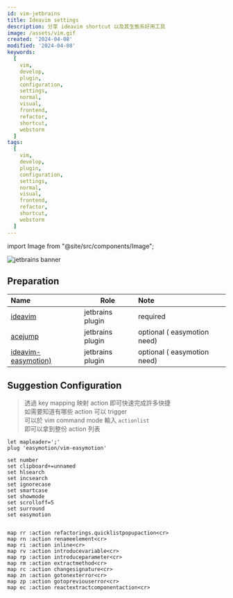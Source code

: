 ```yaml
---
id: vim-jetbrains
title: Ideavim settings
description: 分享 ideavim shortcut 以及其生態系好用工具
image: /assets/vim.gif
created: '2024-04-08'
modified: '2024-04-08'
keywords:
  [
    vim,
    develop,
    plugin,
    configuration,
    settings,
    normal,
    visual,
    frontend,
    refactor,
    shortcut,
    webstorm
  ]
tags:
  [
    vim,
    develop,
    plugin,
    configuration,
    settings,
    normal,
    visual,
    frontend,
    refactor,
    shortcut,
    webstorm
  ]
---
```


import Image from "@site/src/components/Image";

<Image src="/assets/vim/jetbrains/jetbrains.png" alt="jetbrains banner"></Image>


## Preparation

| Name                                                                                 | Role             | Note                        |
|:-------------------------------------------------------------------------------------|------------------|:----------------------------|
| [ideavim](https://plugins.jetbrains.com/plugin/164-ideavim)                          | jetbrains plugin | required                    |
| [acejump](https://plugins.jetbrains.com/plugin/7086-acejump)                         | jetbrains plugin | optional ( easymotion need) |
| [ideavim-easymotion)](https://plugins.jetbrains.com/plugin/13360-ideavim-easymotion) | jetbrains plugin | optional ( easymotion need) |

## Suggestion Configuration

> 透過 key mapping 映射 action 即可快速完成許多快捷  
> 如需要知道有哪些 action 可以 trigger  
> 可以於 vim command mode 輸入 `actionlist`  
> 即可以拿到整份 action 列表  

```text title="~/.ideavimrc"
let mapleader=';'
plug 'easymotion/vim-easymotion'

set number
set clipboard+=unnamed
set hlsearch
set incsearch
set ignorecase
set smartcase
set showmode
set scrolloff=5
set surround
set easymotion


map rr :action refactorings.quicklistpopupaction<cr>
map rn :action renameelement<cr>
map ri :action inline<cr>
map rv :action introducevariable<cr>
map rp :action introduceparameter<cr>
map rm :action extractmethod<cr>
map rc :action changesignature<cr>
map zn :action gotonexterror<cr>
map zp :action gotopreviouserror<cr>
map ec :action reactextractcomponentaction<cr>
```